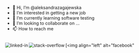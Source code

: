 - 👋 Hi, I’m @aleksandrazagajewska
- 👀 I’m interested in getting a new job
- 🌱 I’m currently learning software testing
- 💞️ I’m looking to collaborate on ...
- 📫 How to reach me 

<br>[<img align="left" alt="linked-in" src="https://img.shields.io/badge/linkedin-%230077B5.svg?&style=for-the-badge&logo=linkedin&logoColor=white" />](https://www.linkedin.com/in/aleksandra-zagajewska-4a755a79/)
[<img align="left" alt="stack-overflow" src="https://img.shields.io/badge/stack%20overflow-FE7A16?logo=stack-overflow&logoColor=white&style=for-the-badge" />](https://www.facebook.com/aleksandra.sowinska.79/)[<img align="left" alt="facebook" 
<!---
aleksandrazagajewska/aleksandrazagajewska is a ✨ special ✨ repository because its `README.md` (this file) appears on your GitHub profile.
You can click the Preview link to take a look at your changes.
--->
